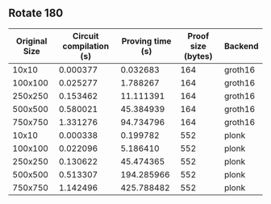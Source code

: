 ## Rotate 180
| Original Size | Circuit compilation (s) | Proving time (s) | Proof size (bytes) | Backend |
|---|---|---|---|---|
| 10x10 | 0.000377 | 0.032683 | 164 | groth16|
| 100x100 | 0.025277 | 1.788267 | 164 | groth16|
| 250x250 | 0.153462 | 11.111391 | 164 | groth16|
| 500x500 | 0.580021 | 45.384939 | 164 | groth16|
| 750x750 | 1.331276 | 94.734796 | 164 | groth16|
| 10x10 | 0.000338 | 0.199782 | 552 | plonk|
| 100x100 | 0.022096 | 5.186410 | 552 | plonk|
| 250x250 | 0.130622 | 45.474365 | 552 | plonk|
| 500x500 | 0.513307 | 194.285966 | 552 | plonk|
| 750x750 | 1.142496 | 425.788482 | 552 | plonk|
